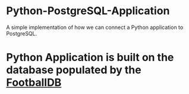 # Python-PostgreSQL-Application
A simple implementation of how we can connect a Python application to PostgreSQL.

# Python Application is built on the database populated by the [FootballDB](https://www.kaggle.com/martj42/international-football-results-from-1872-to-2017)

